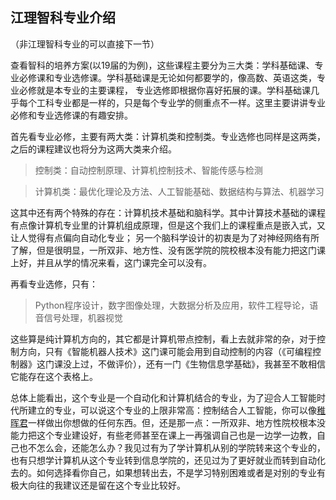 ## 江理智科专业介绍
（非江理智科专业的可以直接下一节）

查看智科的培养方案(以19届的为例)，这些课程主要分为三大类：学科基础课、专业必修课和专业选修课。学科基础课是无论如何都要学的，像高数、英语这类，专业必修就是本专业的主要课程，
专业选修即根据你喜好拓展的课。学科基础课几乎每个工科专业都是一样的，只是每个专业学的侧重点不一样。这里主要讲讲专业必修和专业选修课的有趣安排。

首先看专业必修，主要有两大类：计算机类和控制类。专业选修也同样是这两类，之后的课程建议也将分为这两大类来介绍。

> 控制类：自动控制原理、计算机控制技术、智能传感与检测

> 计算机类：最优化理论及方法、人工智能基础、数据结构与算法、机器学习

这其中还有两个特殊的存在：计算机技术基础和脑科学。其中计算技术基础的课程有点像计算机专业里的计算机组成原理，但是这个我们上的课程重点是嵌入式，又让人觉得有点偏向自动化专业；
另一个脑科学设计的初衷是为了对神经网络有所了解，但是很明显，一所双非、地方性、没有医学院的院校根本没有能力把这门课上好，并且从学的情况来看，这门课完全可以没有。

再看专业选修，只有：
> Python程序设计，数字图像处理，大数据分析及应用，软件工程导论，语音信号处理，机器视觉

这些算是纯计算机方向的，其它都是计算机带点控制，看上去就非常的杂，对于控制方向，只有《智能机器人技术》这门课可能会用到自动控制的内容（《可编程控制器》这门课没上过，不做评价），还有一门《生物信息学基础》，我甚至不敢相信它能存在这个表格上。

总体上能看出，这个专业是一个自动化和计算机结合的专业，为了迎合人工智能时代所建立的专业，可以说这个专业的上限非常高：控制结合人工智能，你可以像[稚晖君](https://space.bilibili.com/20259914)一样做出你想做的任何东西。但，还是那一点：一所双非、地方性院校根本没能力把这个专业建设好，有些老师甚至在课上一再强调自己也是一边学一边教，自己也不怎么会，还能怎么办？我见过有为了学计算机从别的学院转来这个专业的，也有只想学计算机从这个专业转到信息学院的，还见过为了更好就业而转到自动化去的。如何选择看你自己，如果想转出去，不是学习特别困难或者是对别的专业有极大向往的我建议还是留在这个专业比较好。
